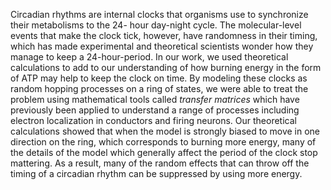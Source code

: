 Circadian rhythms are internal clocks that organisms use to synchronize their metabolisms to the 24- hour day-night cycle. The molecular-level events that make the clock tick, however, have randomness in their timing, which has made experimental and theoretical scientists wonder how they manage to keep a 24-hour-period. In our work, we used theoretical calculations to add to our understanding of how burning energy in the form of ATP may help to keep the clock on time.
By modeling these clocks as random hopping processes on a ring of states, we were able to treat the problem using mathematical tools called *transfer matrices* which have previously been applied to understand a range of processes including electron localization in conductors and firing neurons. Our theoretical calculations showed that when the model is strongly biased to move in one direction on the ring, which corresponds to burning more energy, many of the details of the model which generally affect the period of the clock stop mattering. As a result, many of the random effects that can throw off the timing of a circadian rhythm can be suppressed by using more energy.